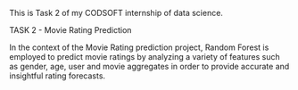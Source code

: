 This is Task 2 of my CODSOFT internship of data science. 

TASK 2 - Movie Rating Prediction 

In the context of the Movie Rating prediction project, Random Forest is employed to predict movie ratings by analyzing a variety of features such as gender, age, user and movie aggregates in order to provide accurate and insightful rating forecasts.
